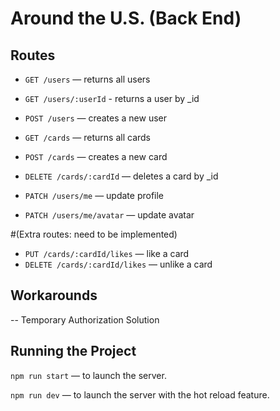 # Around the U.S. (Back End)

## Routes

* `GET /users` — returns all users
* `GET /users/:userId` - returns a user by _id
* `POST /users` — creates a new user

* `GET /cards` — returns all cards
* `POST /cards` — creates a new card
* `DELETE /cards/:cardId` — deletes a card by _id

* `PATCH /users/me` — update profile
* `PATCH /users/me/avatar` — update avatar

#(Extra routes: need to be implemented)
* `PUT /cards/:cardId/likes` — like a card
* `DELETE /cards/:cardId/likes` — unlike a card


## Workarounds
-- Temporary Authorization Solution


## Running the Project

`npm run start` — to launch the server.

`npm run dev` — to launch the server with the hot reload feature.
